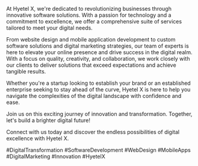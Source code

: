 At Hyetel X, we're dedicated to revolutionizing businesses through innovative software solutions. With a passion for technology and a commitment to excellence, we offer a comprehensive suite of services tailored to meet your digital needs.

From website design and mobile application development to custom software solutions and digital marketing strategies, our team of experts is here to elevate your online presence and drive success in the digital realm. With a focus on quality, creativity, and collaboration, we work closely with our clients to deliver solutions that exceed expectations and achieve tangible results.

Whether you're a startup looking to establish your brand or an established enterprise seeking to stay ahead of the curve, Hyetel X is here to help you navigate the complexities of the digital landscape with confidence and ease.

Join us on this exciting journey of innovation and transformation. Together, let's build a brighter digital future!

Connect with us today and discover the endless possibilities of digital excellence with Hyetel X.

#DigitalTransformation #SoftwareDevelopment #WebDesign #MobileApps #DigitalMarketing #Innovation #HyetelX
